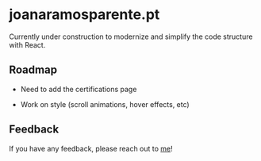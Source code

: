 # joanaramosparente.pt

Currently under construction to modernize and simplify the code structure with React.

## Roadmap

- Need to add the certifications page

- Work on style (scroll animations, hover effects, etc)

## Feedback

If you have any feedback, please reach out to [me](mailto:jrparente@gmail.com)!
